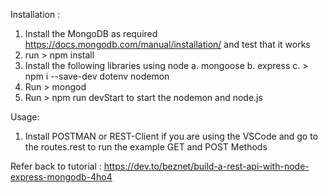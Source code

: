 Installation :

1. Install the MongoDB as required https://docs.mongodb.com/manual/installation/ and test that it works
2. run > npm install
3. Install the following libraries using node
   a. mongoose
   b. express
   c. > npm i --save-dev dotenv nodemon
4. Run > mongod
5. Run > npm run devStart to start the nodemon and node.js

Usage:

1. Install POSTMAN or REST-Client if you are using the VSCode and go to the routes.rest to run the example GET and POST Methods

Refer back to tutorial : https://dev.to/beznet/build-a-rest-api-with-node-express-mongodb-4ho4
